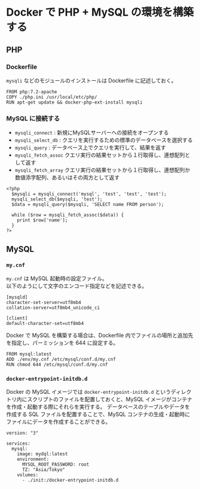 # Docker で PHP + MySQL の環境を構築する

## PHP

### Dockerfile

`mysqli` などのモジュールのインストールは Dockerfile に記述しておく。

```
FROM php:7.2-apache
COPY ./php.ini /usr/local/etc/php/
RUN apt-get update && docker-php-ext-install mysqli
```

### MySQL に接続する

- `mysqli_connect` : 新規にMySQLサーバーへの接続をオープンする
- `mysqli_select_db` : クエリを実行するための標準のデータベースを選択する
- `mysqli_query` : データベース上でクエリを実行して、結果を返す
- `mysqli_fetch_assoc` クエリ実行の結果セットから１行取得し、連想配列として返す
- `mysqli_fetch_array` クエリ実行の結果セットから１行取得し、連想配列か数値添字配列、あるいはその両方として返す

```
<?php
  $mysqli = mysqli_connect('mysql', 'test', 'test', 'test');
  mysqli_select_db($mysqli, 'test');
  $data = mysqli_query($mysqli, 'SELECT name FROM person');

  while ($row = mysqli_fetch_assoc($data)) {
    print $row['name'];
  }
?>
```

## MySQL

### `my.cnf`

`my.cnf` は MySQL 起動時の設定ファイル。  
以下のようにして文字のエンコード指定などを記述できる。

```
[mysqld]
character-set-server=utf8mb4
collation-server=utf8mb4_unicode_ci

[client]
default-character-set=utf8mb4
```

Docker で MySQL を構築する場合は、Dockerfile 内でファイルの場所と追加先を指定し、パーミッションを 644 に設定する。

```
FROM mysql:latest
ADD ./env/my.cnf /etc/mysql/conf.d/my.cnf
RUN chmod 644 /etc/mysql/conf.d/my.cnf
```

### `docker-entrypoint-initdb.d`

Docker の MySQL イメージでは `docker-entrypoint-initdb.d` というディレクトリ内にスクリプトのファイルを配置しておくと、MySQL イメージがコンテナを作成・起動する際にそれらを実行する。
データベースのテーブルやデータを作成する SQL ファイルを配置することで、MySQL コンテナの生成・起動時にファイルにデータを作成することができる。

```
version: "3"

services:
  mysql:
    image: mydql:latest
    environment:
      MYSQL_ROOT_PASSWORD: root
      TZ: "Asia/Tokyo"
    volumes:
      - ./init:/docker-entrypoint-initdb.d
```
